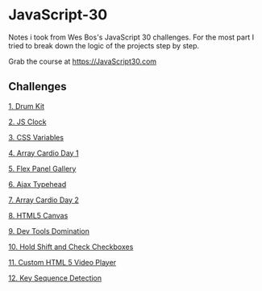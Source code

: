 # JavaScript-30
Notes i took from Wes Bos's JavaScript 30 challenges. 
For the most part I tried to break down the logic of the projects step by step.

Grab the course at https://JavaScript30.com



## Challenges 
[1. Drum Kit](https://github.com/Iambizi/JavaScript-30/tree/master/01%20JavaScript%20Drum%20kit#javascript-drum-kit)

[2. JS Clock](https://github.com/Iambizi/JavaScript-30/tree/master/02%20JS%20Clock)

[3. CSS Variables](https://github.com/Iambizi/JavaScript-30/tree/master/03%20CSS%20Variables#css-variables)

[4. Array Cardio Day 1](https://github.com/Iambizi/JavaScript-30/tree/master/04%20Array%20Cardio%20Day%201)

[5. Flex Panel Gallery](https://github.com/Iambizi/JavaScript-30/tree/master/05%20Flex%20Panel%20Gallery#flex-panel-gallery)

[6. Ajax Typehead](https://github.com/Iambizi/JavaScript-30/tree/master/06%20Ajax%20Type%20Ahead#ajax-type-ahead)

[7. Array Cardio Day 2](https://github.com/Iambizi/JavaScript-30/tree/master/07%20Array%20Cardio%20Day%202)

[8. HTML5 Canvas](https://github.com/Iambizi/JavaScript-30/tree/master/08%20HTML5%20Canvas#html-5-canvas)

[9. Dev Tools Domination](https://github.com/Iambizi/JavaScript-30/tree/master/09%2014%20Must%20Know%20Dev%20Tools%20Tricks#14-must-know-dev-tool-tricks)

[10. Hold Shift and Check Checkboxes](https://github.com/Iambizi/JavaScript-30/tree/master/10%20Hold%20Shift%20and%20Check%20Checkboxes)

[11. Custom HTML 5 Video Player](https://github.com/Iambizi/JavaScript-30/tree/master/11%20Custom%20HTML%205%20Video%20Player)

[12. Key Sequence Detection](https://github.com/Iambizi/JavaScript-30/tree/master/12%20Key%20Sequence%20Detection)
